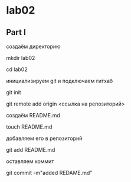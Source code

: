 # lab02
## Part I
создаём директорию 

mkdir lab02

cd lab02

инициализируем git и подключаем гитхаб

git init

git remote add origin <ссылка на репозиторий>

создаём README.md

touch README.md

добавляем его в репозиторий

git add README.md

оставляем коммит

git commit -m"added REDAME.md"

